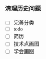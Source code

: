 <span  style="font-family: Simsun,serif; font-size: 17px; ">

### 清理历史问题

- [ ] 完善分类
- [ ] todo
- [ ] 简历
- [ ] 技术点画图
- [ ] 学会画图

</span>